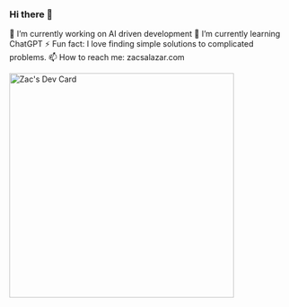 ### Hi there 👋

🔭 I’m currently working on AI driven development
🌱 I’m currently learning ChatGPT
⚡ Fun fact: I love finding simple solutions to complicated problems.
📫 How to reach me:  zacsalazar.com



<a href="https://app.daily.dev/ZacKenichi"><img src="https://api.daily.dev/devcards/f46dc31825dc4cd4832ee5da90476791.png?r=kfw" width="400" alt="Zac's Dev Card"/></a>

<!--
**zackenichi/zackenichi** is a ✨ _special_ ✨ repository because its `README.md` (this file) appears on your GitHub profile.

Here are some ideas to get you started:

- 🔭 I’m currently working on ...
- 🌱 I’m currently learning ...
- 👯 I’m looking to collaborate on ...
- 🤔 I’m looking for help with ...
- 💬 Ask me about ...
- 📫 How to reach me: ...
- 😄 Pronouns: ...
- ⚡ Fun fact: ...
-->
